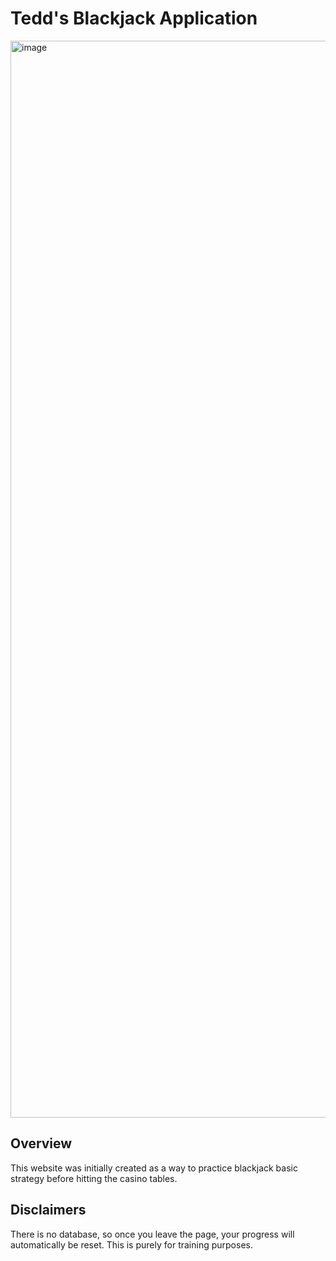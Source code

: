 # Tedd's Blackjack Application
<img width="1723" alt="image" src="https://github.com/user-attachments/assets/6d2865bb-2058-4ff6-b807-0ed3933931ba" />

## Overview
This website was initially created as a way to practice blackjack basic strategy before hitting the casino tables.

## Disclaimers
There is no database, so once you leave the page, your progress will automatically be reset. This is purely for training purposes.
